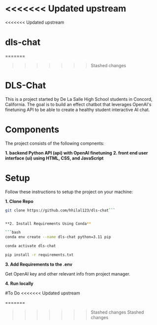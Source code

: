 <<<<<<< Updated upstream
=======
<<<<<<< Updated upstream
# dls-chat
=======
>>>>>>> Stashed changes
# DLS-Chat

This is a project started by De La Salle High School students in Concord, California. The goal is to build an effect chatbot that leverages OpenAI's finetuning API to be able to create a healthy student interactive AI chat.

# Components

The project consists of the following compnents:

**1. backend Python API (api) with OpenAI finetuning**
**2. front end user interface (ui) using HTML, CSS, and JavaScript**

# Setup

Follow these instructions to setup the project on your machine:

**1. Clone Repo**

````bash
git clone https://github.com/hhilal123/dls-chat```


**2. Install Requirements Using Conda**

```bash
conda env create --name dls-chat python=3.11 pip
````

```bash
conda activate dls-chat
```

```bash
pip install -r requirements.txt
```

**3. Add Requirements to the .env**

Get OpenAI key and other relevant info from project manager.

**4. Run locally**

#To Do
<<<<<<< Updated upstream

=======
>>>>>>> Stashed changes
>>>>>>> Stashed changes
